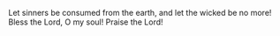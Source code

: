 Let sinners be consumed from the earth, and let the wicked be no more! Bless the Lord, O my soul! Praise the Lord!
